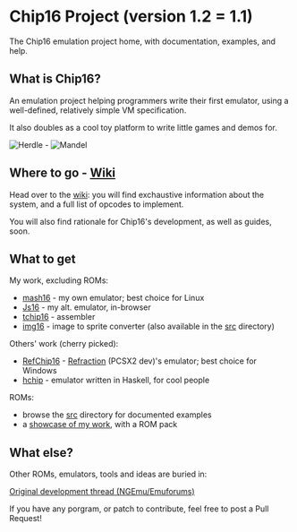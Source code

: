 Chip16 Project (version 1.2 = 1.1)
============================

The Chip16 emulation project home, with documentation, examples, and help.

## What is Chip16?
An emulation project helping programmers write their first emulator, using a well-defined, relatively simple VM specification.

It also doubles as a cool toy platform to write little games and demos for.

![Herdle](http://www.doc.ic.ac.uk/~tk2010/chip16/images/herdle.png) - 
![Mandel](http://i.imgur.com/mLDBryG.png)

## Where to go - [Wiki](https://github.com/tykel/chip16/wiki)

Head over to the [wiki](https://github.com/tykel/chip16/wiki): you will find exchaustive information about the system, and a full list of opcodes to implement.

You will also find rationale for Chip16's development, as well as guides, soon.

## What to get
My work, excluding ROMs:
* [mash16](http://code.google.com/p/mash16) - my own emulator; best choice for Linux 
* [Js16](http://www.doc.ic.ac.uk/~tk2010/chip16) - my alt. emulator, in-browser
* [tchip16](http://code.google.com/p/tchip16) - assembler
* [img16](http://code.google.com/p/img16) - image to sprite converter (also available in the [src](https://github.com/tykel/chip16/tree/master/src) directory)

Others' work (cherry picked):
* [RefChip16](http://code.google.com/p/refchip16) - [Refraction](http://code.google.com/u/refraction) (PCSX2 dev)'s emulator; best choice for Windows
* [hchip](http://github.com/vahokif/hchip) - emulator written in Haskell, for cool people

ROMs:
* browse the [src](https://github.com/tykel/chip16/tree/master/src) directory for documented examples
* a [showcase of my work](http://www.doc.ic.ac.uk/~tk2010/chip16/games), with a ROM pack

## What else?
Other ROMs, emulators, tools and ideas are buried in:

[Original development thread (NGEmu/Emuforums)](http://forums.ngemu.com/showthread.php?t=145620)

If you have any porgram, or patch to contribute, feel free to post a Pull Request!
